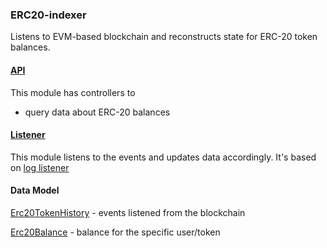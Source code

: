 ### ERC20-indexer

Listens to EVM-based blockchain and reconstructs state for ERC-20 token balances.

#### [API](./api)

This module has controllers to
- query data about ERC-20 balances

#### [Listener](./listener)

This module listens to the events and updates data accordingly. It's based on [log listener](https://github.com/rarible/ethereum-core/tree/master/listener-log)

#### Data Model

[Erc20TokenHistory](./core/src/main/kotlin/com/rarible/protocol/erc20/core/model/Erc20TokenHistory.kt) - events listened from the blockchain

[Erc20Balance](./core/src/main/kotlin/com/rarible/protocol/erc20/core/model/Erc20Balance.kt) - balance for the specific user/token 